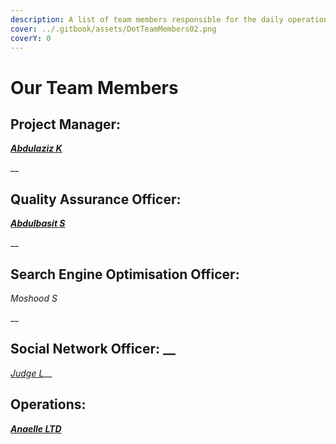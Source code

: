 ```yaml
---
description: A list of team members responsible for the daily operations of Dot.alert().
cover: ../.gitbook/assets/DotTeamMembers02.png
coverY: 0
---
```


# Our Team Members

## Project Manager:

__[_Abdulaziz K_](https://twitter.com/akdatti94)__

__

## Quality Assurance Officer:

__[_Abdulbasit S_](https://twitter.com/DocAmoka)__

__

## Search Engine Optimisation Officer:

_Moshood S_

__

## Social Network Officer: __&#x20;

[_Judge L_](https://twitter.com/Grizz375)__



## Operations:

__[_Anaelle LTD_](https://t.me/AnaelleLTD)__

